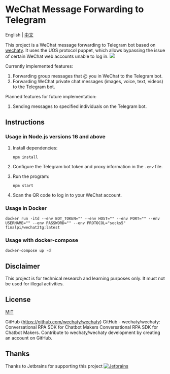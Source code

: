 # WeChat Message Forwarding to Telegram

English | [中文](README_zh.md)

This project is a WeChat message forwarding to Telegram bot based on [wechaty](https://github.com/wechaty/wechaty). It uses the UOS protocol puppet, which allows bypassing the issue of certain WeChat web accounts unable to log in.
![](https://s1.imagehub.cc/images/2023/06/30/imagea3d9cbc1eb0fa6c7.png)

Currently implemented features:
1. Forwarding group messages that @ you in WeChat to the Telegram bot.
2. Forwarding WeChat private chat messages (images, voice, text, videos) to the Telegram bot.

Planned features for future implementation:
1. Sending messages to specified individuals on the Telegram bot.

## Instructions

### Usage in Node.js versions 16 and above

1. Install dependencies:

   ```shell
   npm install
   ```

2. Configure the Telegram bot token and proxy information in the `.env` file.

3. Run the program:

   ```shell
   npm start
   ```

4. Scan the QR code to log in to your WeChat account.

### Usage in Docker
```shell
docker run -itd --env BOT_TOKEN="" --env HOST="" --env PORT="" --env USERNAME="" --env PASSWORD="" --env PROTOCOL="socks5" finalpi/wechat2tg:latest
```

### Usage with docker-compose
```shell
docker-compose up -d
```

## Disclaimer

This project is for technical research and learning purposes only. It must not be used for illegal activities.

## License

[MIT](LICENSE)

GitHub (https://github.com/wechaty/wechaty)
GitHub - wechaty/wechaty: Conversational RPA SDK for Chatbot Makers
Conversational RPA SDK for Chatbot Makers. Contribute to wechaty/wechaty development by creating an account on GitHub.

## Thanks
Thanks to Jetbrains for supporting this project
[![Jetbrains](https://resources.jetbrains.com/storage/products/company/brand/logos/jb_beam.png)](https://www.jetbrains.com)